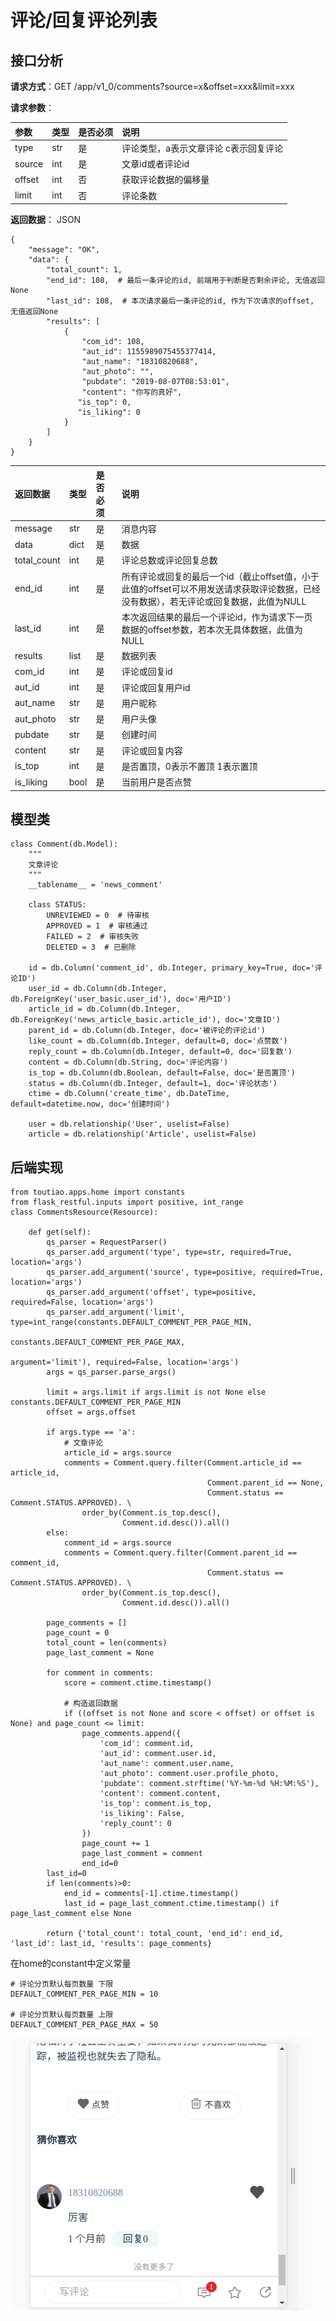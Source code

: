 # 评论/回复评论列表

## 接口分析

**请求方式**：GET /app/v1\_0/comments?source=x&offset=xxx&limit=xxx

**请求参数**：

| 参数 | 类型 | 是否必须 | 说明 |
| :--- | :--- | :--- | :--- |
| type | str | 是 | 评论类型，a表示文章评论 c表示回复评论 |
| source | int | 是 | 文章id或者评论id |
| offset | int | 否 | 获取评论数据的偏移量 |
| limit | int | 否 | 评论条数 |

**返回数据**： JSON

```
{
    "message": "OK",
    "data": {
        "total_count": 1,
        "end_id": 108,  # 最后一条评论的id, 前端用于判断是否剩余评论, 无值返回None
        "last_id": 108,  # 本次请求最后一条评论的id, 作为下次请求的offset, 无值返回None
        "results": [
            {
                "com_id": 108,
                "aut_id": 1155989075455377414,
                "aut_name": "18310820688",
                "aut_photo": "",
                "pubdate": "2019-08-07T08:53:01",
                "content": "你写的真好",
               "is_top": 0,
               "is_liking": 0
            }
        ]
    }
}
```

| 返回数据 | 类型 | 是否必须 | 说明 |
| :--- | :--- | :--- | :--- |
| message | str | 是 | 消息内容 |
| data | dict | 是 | 数据 |
| total\_count | int | 是 | 评论总数或评论回复总数 |
| end\_id | int | 是 | 所有评论或回复的最后一个id（截止offset值，小于此值的offset可以不用发送请求获取评论数据，已经没有数据），若无评论或回复数据，此值为NULL |
| last\_id | int | 是 | 本次返回结果的最后一个评论id，作为请求下一页数据的offset参数，若本次无具体数据，此值为NULL |
| results | list | 是 | 数据列表 |
| com\_id | int | 是 | 评论或回复id |
| aut\_id | int | 是 | 评论或回复用户id |
| aut\_name | str | 是 | 用户昵称 |
| aut\_photo | str | 是 | 用户头像 |
| pubdate | str | 是 | 创建时间 |
| content | str | 是 | 评论或回复内容 |
| is\_top | int | 是 | 是否置顶，0表示不置顶 1表示置顶 |
| is\_liking | bool | 是 | 当前用户是否点赞 |

## 模型类

```
class Comment(db.Model):
    """
    文章评论
    """
    __tablename__ = 'news_comment'

    class STATUS:
        UNREVIEWED = 0  # 待审核
        APPROVED = 1  # 审核通过
        FAILED = 2  # 审核失败
        DELETED = 3  # 已删除

    id = db.Column('comment_id', db.Integer, primary_key=True, doc='评论ID')
    user_id = db.Column(db.Integer, db.ForeignKey('user_basic.user_id'), doc='用户ID')
    article_id = db.Column(db.Integer, db.ForeignKey('news_article_basic.article_id'), doc='文章ID')
    parent_id = db.Column(db.Integer, doc='被评论的评论id')
    like_count = db.Column(db.Integer, default=0, doc='点赞数')
    reply_count = db.Column(db.Integer, default=0, doc='回复数')
    content = db.Column(db.String, doc='评论内容')
    is_top = db.Column(db.Boolean, default=False, doc='是否置顶')
    status = db.Column(db.Integer, default=1, doc='评论状态')
    ctime = db.Column('create_time', db.DateTime, default=datetime.now, doc='创建时间')

    user = db.relationship('User', uselist=False)
    article = db.relationship('Article', uselist=False)
```

## 后端实现

```
from toutiao.apps.home import constants
from flask_restful.inputs import positive, int_range
class CommentsResource(Resource):

    def get(self):
        qs_parser = RequestParser()
        qs_parser.add_argument('type', type=str, required=True, location='args')
        qs_parser.add_argument('source', type=positive, required=True, location='args')
        qs_parser.add_argument('offset', type=positive, required=False, location='args')
        qs_parser.add_argument('limit', type=int_range(constants.DEFAULT_COMMENT_PER_PAGE_MIN,
                                                       constants.DEFAULT_COMMENT_PER_PAGE_MAX,
                                                       argument='limit'), required=False, location='args')
        args = qs_parser.parse_args()

        limit = args.limit if args.limit is not None else constants.DEFAULT_COMMENT_PER_PAGE_MIN
        offset = args.offset

        if args.type == 'a':
            # 文章评论
            article_id = args.source
            comments = Comment.query.filter(Comment.article_id == article_id,
                                            Comment.parent_id == None,
                                            Comment.status == Comment.STATUS.APPROVED). \
                order_by(Comment.is_top.desc(),
                         Comment.id.desc()).all()
        else:
            comment_id = args.source
            comments = Comment.query.filter(Comment.parent_id == comment_id,
                                            Comment.status == Comment.STATUS.APPROVED). \
                order_by(Comment.is_top.desc(),
                         Comment.id.desc()).all()

        page_comments = []
        page_count = 0
        total_count = len(comments)
        page_last_comment = None

        for comment in comments:
            score = comment.ctime.timestamp()

            # 构造返回数据
            if ((offset is not None and score < offset) or offset is None) and page_count <= limit:
                page_comments.append({
                    'com_id': comment.id,
                    'aut_id': comment.user.id,
                    'aut_name': comment.user.name,
                    'aut_photo': comment.user.profile_photo,
                    'pubdate': comment.strftime('%Y-%m-%d %H:%M:%S'),
                    'content': comment.content,
                    'is_top': comment.is_top,
                    'is_liking': False,
                    'reply_count': 0
                })
                page_count += 1
                page_last_comment = comment
                end_id=0
        last_id=0
        if len(comments)>0:
            end_id = comments[-1].ctime.timestamp()
            last_id = page_last_comment.ctime.timestamp() if page_last_comment else None

        return {'total_count': total_count, 'end_id': end_id, 'last_id': last_id, 'results': page_comments}
```

在home的constant中定义常量

```
# 评论分页默认每页数量 下限
DEFAULT_COMMENT_PER_PAGE_MIN = 10

# 评论分页默认每页数量 上限
DEFAULT_COMMENT_PER_PAGE_MAX = 50
```

![](/assets/评论列表.png)

